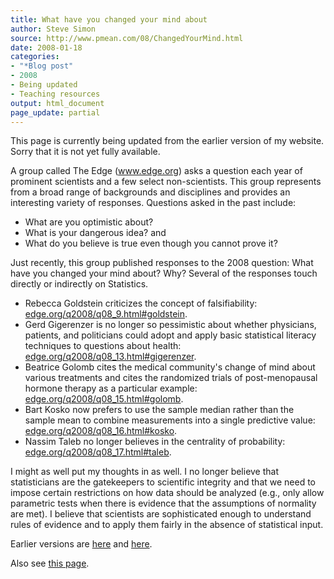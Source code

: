 ```yaml
---
title: What have you changed your mind about
author: Steve Simon
source: http://www.pmean.com/08/ChangedYourMind.html
date: 2008-01-18
categories:
- "*Blog post"
- 2008
- Being updated
- Teaching resources
output: html_document
page_update: partial
---
```

This page is currently being updated from the earlier version of my website. Sorry that it is not yet fully available.

A group called The Edge (www.edge.org) asks a question each year of
prominent scientists and a few select non-scientists. This group
represents from a broad range of backgrounds and disciplines and
provides an interesting variety of responses. Questions asked in the
past include:

-   What are you optimistic about?
-   What is your dangerous idea? and
-   What do you believe is true even though you cannot prove it?

Just recently, this group published responses to the 2008 question: What
have you changed your mind about? Why? Several of the responses touch
directly or indirectly on Statistics.

-   Rebecca Goldstein criticizes the concept of falsifiability:
    [edge.org/q2008/q08\_9.html\#goldstein](http://edge.org/q2008/q08_9.html#goldstein).
-   Gerd Gigerenzer is no longer so pessimistic about whether
    physicians, patients, and politicians could adopt and apply basic
    statistical literacy techniques to questions about health:
    [edge.org/q2008/q08\_13.html\#gigerenzer](http://edge.org/q2008/q08_13.html#gigerenzer).
-   Beatrice Golomb cites the medical community's change of mind about
    various treatments and cites the randomized trials of
    post-menopausal hormone therapy as a particular example:
    [edge.org/q2008/q08\_15.html\#golomb](http://edge.org/q2008/q08_15.html#golomb).
-   Bart Kosko now prefers to use the sample median rather than the
    sample mean to combine measurements into a single predictive value:
    [edge.org/q2008/q08\_16.html\#kosko](http://edge.org/q2008/q08_16.html#kosko).
-   Nassim Taleb no longer believes in the centrality of probability:
    [edge.org/q2008/q08\_17.html\#taleb](http://edge.org/q2008/q08_17.html#taleb).

I might as well put my thoughts in as well. I no longer believe that
statisticians are the gatekeepers to scientific integrity and that we
need to impose certain restrictions on how data should be analyzed
(e.g., only allow parametric tests when there is evidence that the
assumptions of normality are met). I believe that scientists are
sophisticated enough to understand rules of evidence and to apply them
fairly in the absence of statistical input.

Earlier versions are [here][sim1] and [here][sim2].

[sim1]: http://www.pmean.com/08/ChangedYourMind.html
[sim2]: http://new.pmean.com/changed-your-mind/

Also see [this page][sim3].

[sim3]: http://www.pmean.com/08a/ChangedYourMind.html

